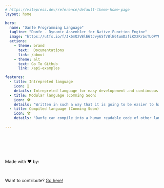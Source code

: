 ```yaml
---
# https://vitepress.dev/reference/default-theme-home-page
layout: home

hero:
  name: "Danfe Programming Language"
  tagline: "Danfe - Dynamic Assembler for Native Function Engine"
  image: "https://utfs.io/f/Jk6mQ2VBlE6tJvy6SfVBlE6tumDzfiKX2RrbsTLOPYUd4IV8"
  actions:
    - theme: brand
      text:  Documentations
      link: /about
    - theme: alt
      text: Go To Github
      link: /api-examples

features:
  - title: Intrepreted language
    icon: 🌠
    details: Intrepreted language for easy developement and continuous deployment
  - title: Modular language (Comming Soon)
    icon: 🛠️
    details: "Written in such a way that it is going to be easier to hackup a compiler for other languages in short period of time." 
  - title: Compiled language (Comming Soon)
    icon: 🛠️
    details: "Danfe can compile into a human readable code of other languages (<b>asm, golang, js, vlang, c, python</b>)."
  
---
```


<script setup>
import { VPTeamMembers } from 'vitepress/theme'

const members = [
  {
    avatar: 'https://www.github.com/sairash.png',
    name: 'Sairash Sharma Gautam',
    title: 'Creator',
    links: [
      { icon: 'github', link: 'https://github.com/sairash' },
      { icon: 'linkedin', link: 'https://www.linkedin.com/in/sairash-gautam-54b743239/' }
    ]
  },
  
]
</script>

<br>
<br>
<br>
<br>

Made with :heart: by: 

<VPTeamMembers size="medium" align="" :members="members" />
<br>

Want to contribute? [Go here!](https://github.com/sairash/danfe-v)